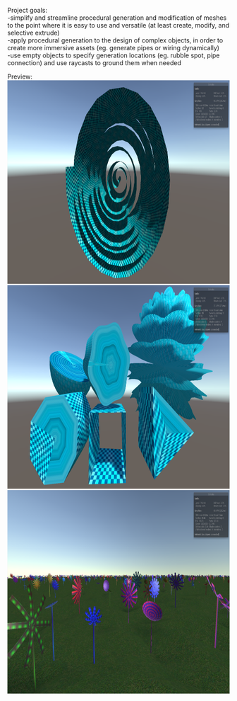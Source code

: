 Project goals:  
-simplify and streamline procedural generation and modification of meshes to the point where it is easy to use and versatile (at least create, modify, and selective extrude)  
-apply procedural generation to the design of complex objects, in order to create more immersive assets (eg. generate pipes or wiring dynamically)  
-use empty objects to specify generation locations (eg. rubble spot, pipe connection) and use raycasts to ground them when needed  
  
Preview:  
<img src="screenshots\2-25-17\spiral preview.png" width="960" height="460">  
<img src="screenshots\2-25-17\shapes preview light.png" width="960" height="460">  
<img src="screenshots\2-25-17\flower preview.png" width="960" height="460">  